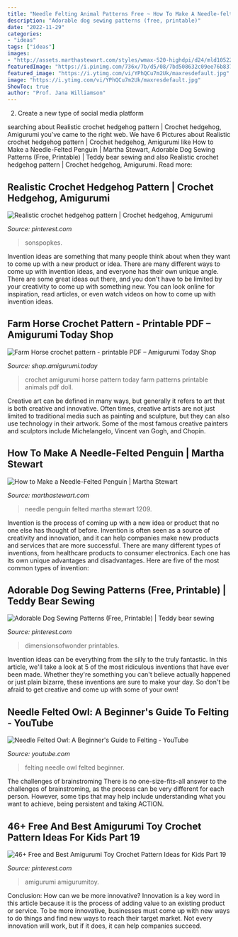 ```yaml
---
title: "Needle Felting Animal Patterns Free ~ How To Make A Needle-felted Penguin"
description: "Adorable dog sewing patterns (free, printable)"
date: "2022-11-29"
categories:
- "ideas"
tags: ["ideas"]
images:
- "http://assets.marthastewart.com/styles/wmax-520-highdpi/d24/mld105227_1209_penguin05/mld105227_1209_penguin05_hd.jpg?itok=oCXVPVUI"
featuredImage: "https://i.pinimg.com/736x/7b/d5/08/7bd508632c09ee76b837eb30e5a0fb61.jpg"
featured_image: "https://i.ytimg.com/vi/YPhQCu7m2Uk/maxresdefault.jpg"
image: "https://i.ytimg.com/vi/YPhQCu7m2Uk/maxresdefault.jpg"
ShowToc: true
author: "Prof. Jana Williamson"
---
```



2. Create a new type of social media platform

	

		
searching about Realistic crochet hedgehog pattern | Crochet hedgehog, Amigurumi you've came to the right web. We have 6 Pictures about Realistic crochet hedgehog pattern | Crochet hedgehog, Amigurumi like How to Make a Needle-Felted Penguin | Martha Stewart, Adorable Dog Sewing Patterns (Free, Printable) | Teddy bear sewing and also Realistic crochet hedgehog pattern | Crochet hedgehog, Amigurumi. Read more:
		
    
## Realistic Crochet Hedgehog Pattern | Crochet Hedgehog, Amigurumi

<img loading=lazy src="https://i.pinimg.com/originals/40/82/55/408255ff51e81b7f1acc6eeb1bc68174.jpg" onerror="this.onerror=null;this.src='https://tse4.mm.bing.net/th?id=OIP.xnswwytWCubxQwAe-I3dMQHaFj&amp;pid=15.1';" alt="Realistic crochet hedgehog pattern | Crochet hedgehog, Amigurumi">

_Source: pinterest.com_

>sonspopkes. 

	

Invention ideas are something that many people think about when they want to come up with a new product or idea. There are many different ways to come up with invention ideas, and everyone has their own unique angle. There are some great ideas out there, and you don't have to be limited by your creativity to come up with something new. You can look online for inspiration, read articles, or even watch videos on how to come up with invention ideas.

    
## Farm Horse Crochet Pattern - Printable PDF – Amigurumi Today Shop

<img loading=lazy src="https://cdn.shopify.com/s/files/1/1730/1875/products/Amigurumi_Farm_Horse_crochet_pattern_by_Amigurumi_Today_1024x1024.jpg?v=1532264313" onerror="this.onerror=null;this.src='https://tse2.mm.bing.net/th?id=OIP.OBKVDaulm2hwjDwKObOjGQHaHa&amp;pid=15.1';" alt="Farm Horse crochet pattern - printable PDF – Amigurumi Today Shop">

_Source: shop.amigurumi.today_

>crochet amigurumi horse pattern today farm patterns printable animals pdf doll. 

	

Creative art can be defined in many ways, but generally it refers to art that is both creative and innovative. Often times, creative artists are not just limited to traditional media such as painting and sculpture, but they can also use technology in their artwork. Some of the most famous creative painters and sculptors include Michelangelo, Vincent van Gogh, and Chopin.

    
## How To Make A Needle-Felted Penguin | Martha Stewart

<img loading=lazy src="http://assets.marthastewart.com/styles/wmax-520-highdpi/d24/mld105227_1209_penguin05/mld105227_1209_penguin05_hd.jpg?itok=oCXVPVUI" onerror="this.onerror=null;this.src='https://tse1.mm.bing.net/th?id=OIP.yqHGAiJ_ivyqHihYLb3pEQHaJQ&amp;pid=15.1';" alt="How to Make a Needle-Felted Penguin | Martha Stewart">

_Source: marthastewart.com_

>needle penguin felted martha stewart 1209. 

	

Invention is the process of coming up with a new idea or product that no one else has thought of before. Invention is often seen as a source of creativity and innovation, and it can help companies make new products and services that are more successful. There are many different types of inventions, from healthcare products to consumer electronics. Each one has its own unique advantages and disadvantages. Here are five of the most common types of invention: 

    
## Adorable Dog Sewing Patterns (Free, Printable) | Teddy Bear Sewing

<img loading=lazy src="https://i.pinimg.com/736x/7b/d5/08/7bd508632c09ee76b837eb30e5a0fb61.jpg" onerror="this.onerror=null;this.src='https://tse2.mm.bing.net/th?id=OIP.T6S88LhBYwqFkg1jT0CM3AHaLG&amp;pid=15.1';" alt="Adorable Dog Sewing Patterns (Free, Printable) | Teddy bear sewing">

_Source: pinterest.com_

>dimensionsofwonder printables. 

	

Invention ideas can be everything from the silly to the truly fantastic. In this article, we'll take a look at 5 of the most ridiculous inventions that have ever been made. Whether they're something you can't believe actually happened or just plain bizarre, these inventions are sure to make your day. So don't be afraid to get creative and come up with some of your own!

    
## Needle Felted Owl: A Beginner&#039;s Guide To Felting - YouTube

<img loading=lazy src="https://i.ytimg.com/vi/YPhQCu7m2Uk/maxresdefault.jpg" onerror="this.onerror=null;this.src='https://tse4.mm.bing.net/th?id=OIP.f_K_D0KZ90T2IGFNvM5GRAHaEK&amp;pid=15.1';" alt="Needle Felted Owl: A Beginner&#039;s Guide to Felting - YouTube">

_Source: youtube.com_

>felting needle owl felted beginner. 

	

The challenges of brainstroming
There is no one-size-fits-all answer to the challenges of brainstroming, as the process can be very different for each person. However, some tips that may help include understanding what you want to achieve, being persistent and taking ACTION.

    
## 46+ Free And Best Amigurumi Toy Crochet Pattern Ideas For Kids Part 19

<img loading=lazy src="https://i.pinimg.com/736x/f0/01/d3/f001d33b61c489126cdc49a038a07a74.jpg" onerror="this.onerror=null;this.src='https://tse1.mm.bing.net/th?id=OIP.of7T2HqVJ69cPHUv4H9hiAHaLH&amp;pid=15.1';" alt="46+ Free and Best Amigurumi Toy Crochet Pattern Ideas for Kids Part 19">

_Source: pinterest.com_

>amigurumi amigurumitoy. 

	

Conclusion: How can we be more innovative?
Innovation is a key word in this article because it is the process of adding value to an existing product or service. To be more innovative, businesses must come up with new ways to do things and find new ways to reach their target market. Not every innovation will work, but if it does, it can help companies succeed.

